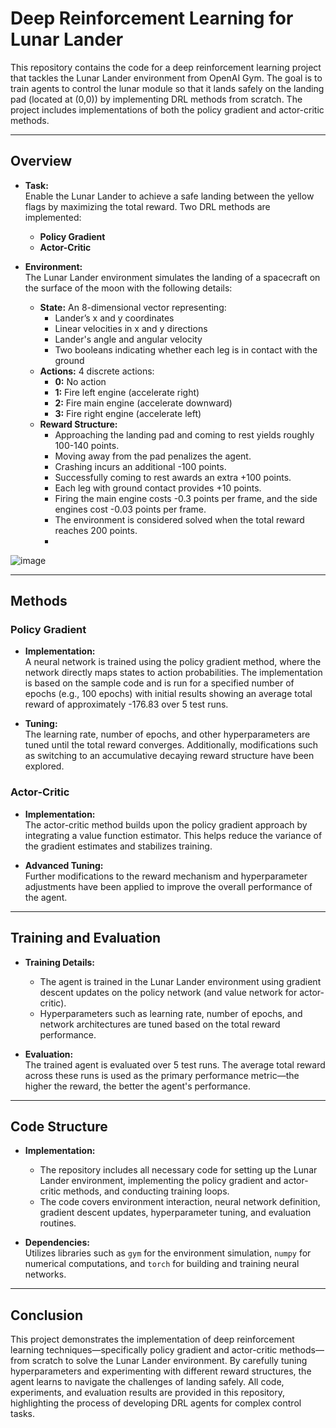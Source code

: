 # Deep Reinforcement Learning for Lunar Lander

This repository contains the code for a deep reinforcement learning project that tackles the Lunar Lander environment from OpenAI Gym. The goal is to train agents to control the lunar module so that it lands safely on the landing pad (located at (0,0)) by implementing DRL methods from scratch. The project includes implementations of both the policy gradient and actor-critic methods.

---

## Overview

- **Task:**  
  Enable the Lunar Lander to achieve a safe landing between the yellow flags by maximizing the total reward. Two DRL methods are implemented:
  - **Policy Gradient**
  - **Actor-Critic**

- **Environment:**  
  The Lunar Lander environment simulates the landing of a spacecraft on the surface of the moon with the following details:
  - **State:** An 8-dimensional vector representing:
    - Lander’s x and y coordinates
    - Linear velocities in x and y directions
    - Lander's angle and angular velocity
    - Two booleans indicating whether each leg is in contact with the ground
  - **Actions:** 4 discrete actions:
    - **0:** No action
    - **1:** Fire left engine (accelerate right)
    - **2:** Fire main engine (accelerate downward)
    - **3:** Fire right engine (accelerate left)
  - **Reward Structure:**  
    - Approaching the landing pad and coming to rest yields roughly 100-140 points.
    - Moving away from the pad penalizes the agent.
    - Crashing incurs an additional -100 points.
    - Successfully coming to rest awards an extra +100 points.
    - Each leg with ground contact provides +10 points.
    - Firing the main engine costs -0.3 points per frame, and the side engines cost -0.03 points per frame.
    - The environment is considered solved when the total reward reaches 200 points.
    - 
![image](https://github.com/user-attachments/assets/3b5eca5f-03bb-4d16-be2d-f4d60fdfc679)

---

## Methods

### Policy Gradient

- **Implementation:**  
  A neural network is trained using the policy gradient method, where the network directly maps states to action probabilities. The implementation is based on the sample code and is run for a specified number of epochs (e.g., 100 epochs) with initial results showing an average total reward of approximately -176.83 over 5 test runs.
  
- **Tuning:**  
  The learning rate, number of epochs, and other hyperparameters are tuned until the total reward converges. Additionally, modifications such as switching to an accumulative decaying reward structure have been explored.

### Actor-Critic

- **Implementation:**  
  The actor-critic method builds upon the policy gradient approach by integrating a value function estimator. This helps reduce the variance of the gradient estimates and stabilizes training.
  
- **Advanced Tuning:**  
  Further modifications to the reward mechanism and hyperparameter adjustments have been applied to improve the overall performance of the agent.

---

## Training and Evaluation

- **Training Details:**  
  - The agent is trained in the Lunar Lander environment using gradient descent updates on the policy network (and value network for actor-critic).
  - Hyperparameters such as learning rate, number of epochs, and network architectures are tuned based on the total reward performance.
  
- **Evaluation:**  
  The trained agent is evaluated over 5 test runs. The average total reward across these runs is used as the primary performance metric—the higher the reward, the better the agent's performance.

---

## Code Structure

- **Implementation:**  
  - The repository includes all necessary code for setting up the Lunar Lander environment, implementing the policy gradient and actor-critic methods, and conducting training loops.
  - The code covers environment interaction, neural network definition, gradient descent updates, hyperparameter tuning, and evaluation routines.
  
- **Dependencies:**  
  Utilizes libraries such as `gym` for the environment simulation, `numpy` for numerical computations, and `torch` for building and training neural networks.

---

## Conclusion

This project demonstrates the implementation of deep reinforcement learning techniques—specifically policy gradient and actor-critic methods—from scratch to solve the Lunar Lander environment. By carefully tuning hyperparameters and experimenting with different reward structures, the agent learns to navigate the challenges of landing safely. All code, experiments, and evaluation results are provided in this repository, highlighting the process of developing DRL agents for complex control tasks.
